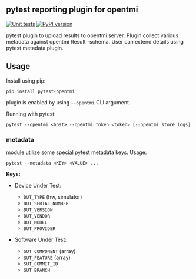 ## pytest reporting plugin for opentmi

[![Unit tests](https://github.com/OpenTMI/pytest-opentmi/actions/workflows/build-test.yml/badge.svg)](https://github.com/OpenTMI/pytest-opentmi/actions/workflows/build-test.yml)
[![PyPI version](https://badge.fury.io/py/pytest-opentmi.svg)](https://badge.fury.io/py/pytest-opentmi)
<!-- [![Coverage Status](https://coveralls.io/repos/github/OpenTMI/pytest-opentmi/badge.svg)](https://coveralls.io/github/OpenTMI/pytest-opentmi) -->


pytest plugin to upload results to opentmi server.
Plugin collect various metadata against opentmi Result -schema.
User can extend details using pytest metadata plugin.

## Usage

Install using pip:

`pip install pytest-opentmi`

plugin is enabled by using `--opentmi` CLI argument.

Running with pytest:

`pytest --opentmi <host> --opentmi_token <token> [--opentmi_store_logs]`


### metadata

module utilize some special pytest metadata keys.
Usage:

`pytest --metadata <KEY> <VALUE> ...`

**Keys:**

* Device Under Test:
  * `DUT_TYPE`  (hw, simulator)
  * `DUT_SERIAL_NUMBER`
  * `DUT_VERSION`
  * `DUT_VENDOR`
  * `DUT_MODEL`
  * `DUT_PROVIDER`

* Software Under Test:
  * `SUT_COMPONENT` (array)
  * `SUT_FEATURE` (array)
  * `SUT_COMMIT_ID`
  * `SUT_BRANCH`
